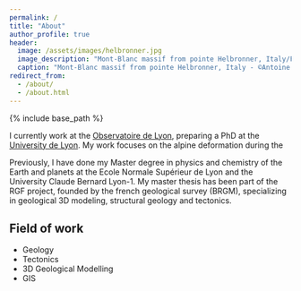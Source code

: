 ```yaml
---
permalink: /
title: "About"
author_profile: true
header:
  image: /assets/images/helbronner.jpg
  image_description: "Mont-Blanc massif from pointe Helbronner, Italy/France"
  caption: "Mont-Blanc massif from pointe Helbronner, Italy - ©Antoine Mercier"
redirect_from: 
  - /about/
  - /about.html
---
```

{% include base_path %}

I currently work at the [Observatoire de Lyon](https://observatoire.univ-lyon1.fr/), preparing a PhD at the [University de Lyon](https://www.univ-lyon1.fr/). 
My work focuses on the alpine deformation during the 

Previously, I have done my Master degree in physics and chemistry of the Earth and planets at the Ecole Normale Supérieur de Lyon and the University Claude Bernard Lyon-1. My master thesis has been part of the RGF project, founded by the french geological survey (BRGM), specializing in geological 3D modeling, structural geology and tectonics.

## Field of work ##
* Geology
* Tectonics
* 3D Geological Modelling
* GIS
